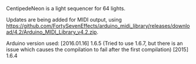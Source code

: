 CentipedeNeon is a light sequencer for 64 lights. 

Updates are being added for MIDI output, using https://github.com/FortySevenEffects/arduino_midi_library/releases/download/4.2/Arduino_MIDI_Library_v4.2.zip.

Arduino version used:
[2016.01.16] 1.6.5 (Tried to use 1.6.7, but there is an issue which causes the compilation to fail after the first compilation)
[2015]       1.6.4